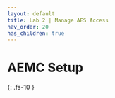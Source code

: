 ```yaml
---
layout: default
title: Lab 2 | Manage AES Access
nav_order: 20
has_children: true
---
```


# AEMC Setup
{: .fs-10 }
